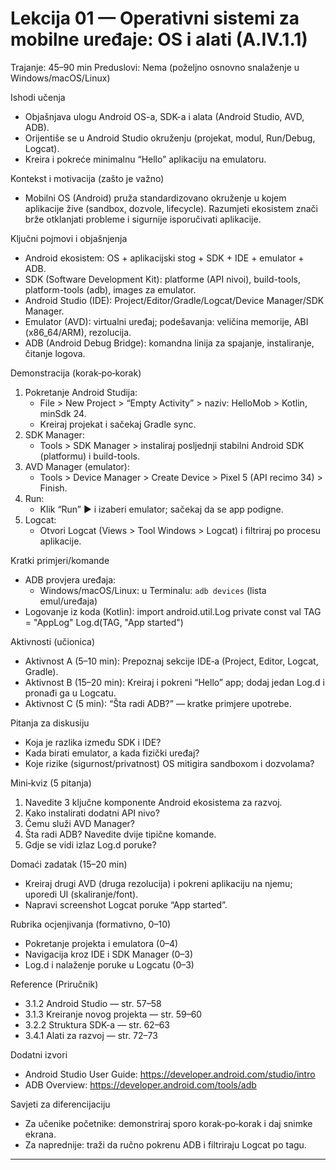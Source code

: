# Lekcija 01 — Operativni sistemi za mobilne uređaje: OS i alati (A.IV.1.1)

Trajanje: 45–90 min
Preduslovi: Nema (poželjno osnovno snalaženje u Windows/macOS/Linux)

Ishodi učenja
- Objašnjava ulogu Android OS-a, SDK-a i alata (Android Studio, AVD, ADB).
- Orijentiše se u Android Studio okruženju (projekat, modul, Run/Debug, Logcat).
- Kreira i pokreće minimalnu “Hello” aplikaciju na emulatoru.

Kontekst i motivacija (zašto je važno)
- Mobilni OS (Android) pruža standardizovano okruženje u kojem aplikacije žive (sandbox, dozvole, lifecycle). Razumjeti ekosistem znači brže otklanjati probleme i sigurnije isporučivati aplikacije.

Ključni pojmovi i objašnjenja
- Android ekosistem: OS + aplikacijski stog + SDK + IDE + emulator + ADB.
- SDK (Software Development Kit): platforme (API nivoi), build-tools, platform-tools (adb), images za emulator.
- Android Studio (IDE): Project/Editor/Gradle/Logcat/Device Manager/SDK Manager.
- Emulator (AVD): virtualni uređaj; podešavanja: veličina memorije, ABI (x86_64/ARM), rezolucija.
- ADB (Android Debug Bridge): komandna linija za spajanje, instaliranje, čitanje logova.

Demonstracija (korak‑po‑korak)
1) Pokretanje Android Studija:
   - File > New Project > “Empty Activity” > naziv: HelloMob > Kotlin, minSdk 24.
   - Kreiraj projekat i sačekaj Gradle sync.
2) SDK Manager:
   - Tools > SDK Manager > instaliraj posljednji stabilni Android SDK (platformu) i build-tools.
3) AVD Manager (emulator):
   - Tools > Device Manager > Create Device > Pixel 5 (API recimo 34) > Finish.
4) Run:
   - Klik “Run” ▶ i izaberi emulator; sačekaj da se app podigne.
5) Logcat:
   - Otvori Logcat (Views > Tool Windows > Logcat) i filtriraj po procesu aplikacije.

Kratki primjeri/komande
- ADB provjera uređaja:
  - Windows/macOS/Linux: u Terminalu: `adb devices` (lista emul/uređaja)
- Logovanje iz koda (Kotlin):
import android.util.Log
private const val TAG = "AppLog"
Log.d(TAG, "App started")

Aktivnosti (učionica)
- Aktivnost A (5–10 min): Prepoznaj sekcije IDE‑a (Project, Editor, Logcat, Gradle).
- Aktivnost B (15–20 min): Kreiraj i pokreni “Hello” app; dodaj jedan Log.d i pronađi ga u Logcatu.
- Aktivnost C (5 min): “Šta radi ADB?” — kratke primjere upotrebe.

Pitanja za diskusiju
- Koja je razlika između SDK i IDE?
- Kada birati emulator, a kada fizički uređaj?
- Koje rizike (sigurnost/privatnost) OS mitigira sandboxom i dozvolama?

Mini‑kviz (5 pitanja)
1) Navedite 3 ključne komponente Android ekosistema za razvoj.
2) Kako instalirati dodatni API nivo?
3) Čemu služi AVD Manager?
4) Šta radi ADB? Navedite dvije tipične komande.
5) Gdje se vidi izlaz Log.d poruke?

Domaći zadatak (15–20 min)
- Kreiraj drugi AVD (druga rezolucija) i pokreni aplikaciju na njemu; uporedi UI (skaliranje/font).
- Napravi screenshot Logcat poruke “App started”.

Rubrika ocjenjivanja (formativno, 0–10)
- Pokretanje projekta i emulatora (0–4)
- Navigacija kroz IDE i SDK Manager (0–3)
- Log.d i nalaženje poruke u Logcatu (0–3)

Reference (Priručnik)
- 3.1.2 Android Studio — str. 57–58
- 3.1.3 Kreiranje novog projekta — str. 59–60
- 3.2.2 Struktura SDK-a — str. 62–63
- 3.4.1 Alati za razvoj — str. 72–73

Dodatni izvori
- Android Studio User Guide: https://developer.android.com/studio/intro
- ADB Overview: https://developer.android.com/tools/adb

Savjeti za diferencijaciju
- Za učenike početnike: demonstriraj sporo korak‑po‑korak i daj snimke ekrana.
- Za naprednije: traži da ručno pokrenu ADB i filtriraju Logcat po tagu.

---